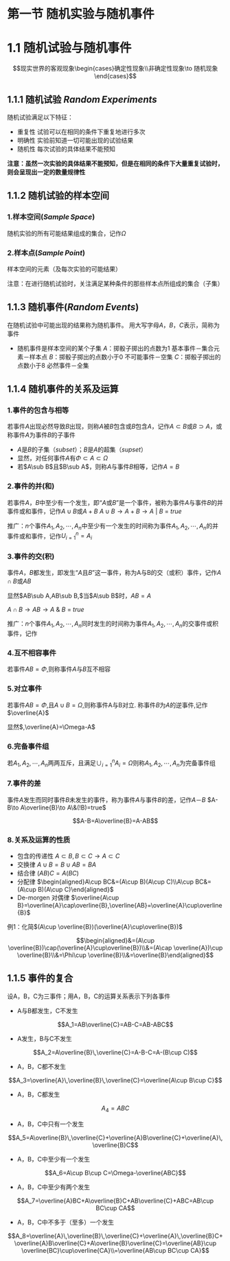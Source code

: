 # 第一节 随机实验与随机事件

# 1.1 随机试验与随机事件

$$现实世界的客观现象\begin{cases}确定性现象\\非确定性现象\to 随机现象
\end{cases}$$

## 1.1.1 随机试验 $Random \,Experiments$

随机试验满足以下特征：

- 重复性	试验可以在相同的条件下重复地进行多次
- 明确性	实验前知道一切可能出现的试验结果
- 随机性	每次试验的具体结果不能预知

**注意：虽然一次实验的具体结果不能预知，但是在相同的条件下大量重复试验时，则会呈现出一定的数量规律性**

## 1.1.2 随机试验的样本空间

### 1.样本空间$(Sample\, Space)$

随机实验的所有可能结果组成的集合，记作$\Omega$

### 2.样本点$(Sample\,Point)$

样本空间的元素（及每次实验的可能结果）

注意：在进行随机试验时，关注满足某种条件的那些样本点所组成的集合（子集）

## 1.1.3 随机事件$(Random\, Events)$

在随机试验中可能出现的结果称为随机事件。
用大写字母$A，B，C$表示，简称为事件

- 随机事件是样本空间的某个子集
$A$：掷骰子掷出的点数为$1$	基本事件－集合元素－样本点
$B$：掷骰子掷出的点数小于$0$	不可能事件－空集
$C$：掷骰子掷出的点数小于$8$	必然事件－全集

## 1.1.4 随机事件的关系及运算

### 1.事件的包含与相等

若事件$A$出现必然导致$B$出现，则称$A$被$B$包含或$B$包含$A$，记作$A\subset B$或$B\supset A$，或称事件$A$为事件$B$的子事件

- $A$是$B$的子集$（subset）$；$B$是$A$的超集$（supset）$
- 显然，对任何事件$A$有$\Phi\subset A\subset \Omega$
- 若$A\sub B$且$B\sub A$，则称$A$与事件$B$相等，记作$A=B$

### 2.事件的并(和)

若事件$A$，$B$中至少有一个发生，即“$A$或$B$”是一个事件，被称为事件$A$与事件$B$的并事件或和事件，记作$A\cup B$或$A+B$
$A\cup B\to A+B\to A\ |\ B\ =\ true$

推广：$n$个事件$A_1,A_2,\cdots,A_n$中至少有一个发生的时间称为事件$A_1,A_2,\cdots,A_n$的并事件或和事件，记作$U_{i=1}^{n}=A_i$

### 3.事件的交(积)

事件$A，B$都发生，即发生“$A$且$B$”这一事件，称为A与B的交（或积）事件，记作$A\cap B$或$AB$

显然$AB\sub A,AB\sub B,$当$A\sub B$时$，AB=A$

$A\cap B\to AB\to A\ \&\ B\ =\ true$

推广：$n$个事件$A_1,A_2,\cdots,A_n$同时发生的时间称为事件$A_1,A_2,\cdots,A_n$的交事件或积事件，记作

### 4.互不相容事件

若事件$AB=\Phi,$则称事件$A$与$B$互不相容

### 5.对立事件

若事件$AB=\Phi$,且$A\cup B=\Omega,$则称事件A与B对立. 称事件$B$为$A$的逆事件,记作$\overline{A}$

显然$,\overline{A}=\Omega-A$

### 6.完备事件组

若$A_1,A_2,\cdots,A_n$两两互斥，且满足$\cup_{i=1}^{n}A_i=\Omega$则称$A_1,A_2,\cdots,A_n$为完备事件组

### 7.事件的差

事件$A$发生而同时事件$B$未发生的事件，称为事件$A$与事件$B$的差，记作$A－B$
$A-B\to A\overline{B}\to A\&(!B)=true$

$$A-B=A\overline{B}=A-AB$$

### 8.关系及运算的性质

- 包含的传递性
$A\subset B,B\subset C\to A\subset C$
- 交换律
$A\cup B=B\cup AB=BA$
- 结合律
$(AB)C=A(BC)$
- 分配律
$\begin{aligned}A\cup BC&=(A\cup B)(A\cup C)\\A\cup BC&=(A\cup B)(A\cup C)\end{aligned}$
- De-morgen 对偶律
$\overline{A\cup B}=\overline{A}\cap\overline{B},\overline{AB}=\overline{A}\cup\overline{B}$

例1：化简$(A\cup \overline{B})(\overline{A}\cup\overline{B})$

$$\begin{aligned}&=(A\cup \overline{B})\cap(\overline{A}\cup\overline{B})\\&=(A\cap \overline{A})\cup \overline{B}\\&=\Phi\cup \overline{B}\\&=\overline{B}\end{aligned}$$

## 1.1.5 事件的复合

设A，B，C为三事件；用A，B，C的运算关系表示下列各事件

- A与B都发生，C不发生

$$A_1=AB\overline{C}=AB-C=AB-ABC$$

- A发生，B与C不发生

$$A_2=A\overline{B}\,\overline{C}=A-B-C=A-(B\cup C)$$

- A，B，C都不发生

$$A_3=\overline{A}\,\overline{B}\,\overline{C}=\overline{A\cup B\cup C}$$

- A，B，C都发生

$$A_4=ABC$$

- A，B，C中只有一个发生

$$A_5=A\overline{B}\,\overline{C}+\overline{A}B\overline{C}+\overline{A}\,\overline{B}C$$

- A，B，C中至少有一个发生

$$A_6=A\cup B\cup C=\Omega-\overline{ABC}$$

- A，B，C中至少有两个发生

$$A_7=\overline{A}BC+A\overline{B}C+AB\overline{C}+ABC=AB\cup BC\cup CA$$

- A，B，C中不多于（至多）一个发生

$$A_8=\overline{A}\,\overline{B}\,\overline{C}+\overline{A}\,\overline{B}C+\overline{A}B\overline{C}+A\overline{B}\overline{C}=\overline{AB}\cup \overline{BC}\cup\overline{CA}\\=\overline{AB\cup BC\cup CA}$$